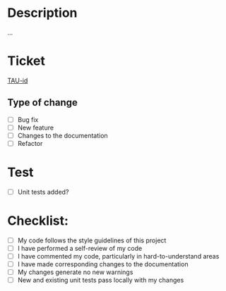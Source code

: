 # Description

<!-- Short description of the change -->
<!-- Example: Feature - functionality A is added -->
...

# Ticket
[TAU-id](https://gbmprojects.atlassian.net/browse/TAU-id)

## Type of change

- [ ] Bug fix
- [ ] New feature
- [ ] Changes to the documentation
- [ ] Refactor

# Test

- [ ] Unit tests added?

# Checklist:

- [ ] My code follows the style guidelines of this project
- [ ] I have performed a self-review of my code
- [ ] I have commented my code, particularly in hard-to-understand areas
- [ ] I have made corresponding changes to the documentation
- [ ] My changes generate no new warnings
- [ ] New and existing unit tests pass locally with my changes
